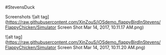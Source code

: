 #StevensDuck

Screenshots
![alt tag](https://raw.githubusercontent.com/XinZouS/iOSdemo_flappyBirdInStevens/FlappyChicken/Simulator Screen Shot Mar 14, 2017, 10.11.17 AM.png)

![alt tag](https://raw.githubusercontent.com/XinZouS/iOSdemo_flappyBirdInStevens/FlappyChicken/Simulator Screen Shot Mar 14, 2017, 10.11.20 AM.png)


